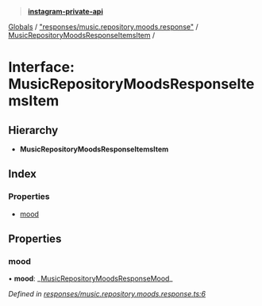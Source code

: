 > **[instagram-private-api](../README.md)**

[Globals](../README.md) / ["responses/music.repository.moods.response"](../modules/_responses_music_repository_moods_response_.md) / [MusicRepositoryMoodsResponseItemsItem](_responses_music_repository_moods_response_.musicrepositorymoodsresponseitemsitem.md) /

# Interface: MusicRepositoryMoodsResponseItemsItem

## Hierarchy

- **MusicRepositoryMoodsResponseItemsItem**

## Index

### Properties

- [mood](_responses_music_repository_moods_response_.musicrepositorymoodsresponseitemsitem.md#mood)

## Properties

### mood

• **mood**: _[MusicRepositoryMoodsResponseMood](\_responses_music_repository_moods_response_.musicrepositorymoodsresponsemood.md)\_

_Defined in [responses/music.repository.moods.response.ts:6](https://github.com/realinstadude/instagram-private-api/blob/4ae8fec/src/responses/music.repository.moods.response.ts#L6)_
